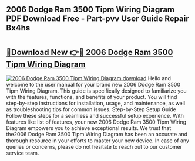 ## 2006 Dodge Ram 3500 Tipm Wiring Diagram PDF Download Free - Part-pvv User Guide Repair Bx4hs

# <h2><a href="http://dft8z0.blite.top/?on=2006+Dodge+Ram+3500+Tipm+Wiring+Diagram">🔗Download New 👉🔴 2006 Dodge Ram 3500 Tipm Wiring Diagram</a></h2>

[![2006 Dodge Ram 3500 Tipm Wiring Diagram download](https://i.imgur.com/lujVjoI.png)](http://dft8z0.blite.top/?on=2006+Dodge+Ram+3500+Tipm+Wiring+Diagram)
Hello and welcome to the user manual for your brand new 2006 Dodge Ram 3500 Tipm Wiring Diagram. This guide is specifically designed to familiarize you with the features, functions, and benefits of your product. You will find step-by-step instructions for installation, usage, and maintenance, as well as troubleshooting tips for common issues. Step-by-Step Setup Guide Follow these steps for a seamless and successful setup experience. With features like list of features, your new 2006 Dodge Ram 3500 Tipm Wiring Diagram empowers you to achieve exceptional results. We trust that the2006 Dodge Ram 3500 Tipm Wiring Diagram has been an accurate and thorough resource in your efforts to master your new device. In case of any queries or concerns, please do not hesitate to reach out to our customer service team.
